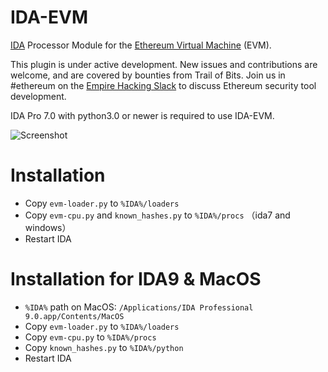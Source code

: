 # IDA-EVM
[IDA](https://www.hex-rays.com/products/ida/) Processor Module for the [Ethereum Virtual Machine](https://github.com/trailofbits/evm-opcodes) (EVM).

This plugin is under active development. New issues and contributions are welcome, and are covered by bounties from Trail of Bits. Join us in #ethereum on the [Empire Hacking Slack](https://slack.empirehacking.nyc) to discuss Ethereum security tool development.

IDA Pro 7.0 with python3.0 or newer is required to use IDA-EVM.

![Screenshot](/images/screenshot.png)

# Installation
* Copy `evm-loader.py` to `%IDA%/loaders`
* Copy `evm-cpu.py` and `known_hashes.py` to `%IDA%/procs` （ida7 and windows）
* Restart IDA

# Installation for IDA9 & MacOS
* `%IDA%` path on MacOS: `/Applications/IDA Professional 9.0.app/Contents/MacOS`
* Copy `evm-loader.py` to `%IDA%/loaders`
* Copy `evm-cpu.py` to `%IDA%/procs`
* Copy `known_hashes.py` to `%IDA%/python`
* Restart IDA
